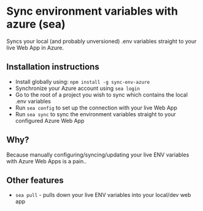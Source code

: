 # Sync environment variables with azure (sea)
Syncs your local (and probably unversioned) .env variables straight to your live Web App in Azure.

## Installation instructions
- Install globally using: `npm install -g sync-env-azure`
- Synchronize your Azure account using `sea login`
- Go to the root of a project you wish to sync which contains the local .env variables
- Run `sea config` to set up the connection with your live Web App
- Run `sea sync` to sync the environment variables straight to your configured Azure Web App

## Why?
Because manually configuring/syncing/updating your live ENV variables with Azure Web Apps is a pain..

## Other features
- `sea pull` - pulls down your live ENV variables into your local/dev web app
